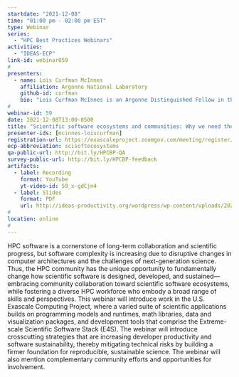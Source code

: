 ```yaml
---
startdate: "2021-12-08"
time: "01:00 pm - 02:00 pm EST"
type: Webinar
series:
  - "HPC Best Practices Webinars"
activities:
  - "IDEAS-ECP"
link-id: webinar059
#
presenters:
  - name: Lois Curfman McInnes
    affiliation: Argonne National Laboratory
    github-id: curfman
    bio: "Lois Curfman McInnes is an Argonne Distinguished Fellow in the Mathematics and Computer Science Division of Argonne National Laboratory. Her work focuses on high-performance computational science, with emphasis on scalable numerical libraries and community collaboration toward productive and sustainable software ecosystems. Lois serves as Deputy Director of Software Technology for the U.S. DOE Exascale Computing Project. She also co-leads the IDEAS scientific software productivity project, which focuses on improving software productivity and sustainability as a key aspect of advancing scientific productivity."
#
webinar-id: 59
date: 2021-12-08T13:00-0500
title: "Scientific software ecosystems and communities: Why we need them and how each of us can help them thrive"
presenter-ids: [mcinnes-loiscurfman]
registration-url: https://exascaleproject.zoomgov.com/meeting/register/vJIsduGgrD4vGWv5HMbTwlJodowqcpiEPBM
ecp-abbreviation: scisoftecosystems
qa-public-url: http://bit.ly/HPCBP-QA
survey-public-url: http://bit.ly/HPCBP-feedback
artifacts:
  - label: Recording
    format: YouTube
    yt-video-id: 59_x-gdCjn4
  - label: Slides
    format: PDF
    url: http://ideas-productivity.org/wordpress/wp-content/uploads/2021/12/hpcbp-059-scisoftecosystem.pdf
#
location: online
#
---
```

HPC software is a cornerstone of long-term collaboration and scientific progress, but software complexity is increasing due to disruptive changes in computer architectures and the challenges of next-generation science. Thus, the HPC community has the unique opportunity to fundamentally change how scientific software is designed, developed, and sustained—embracing community collaboration toward scientific software ecosystems, while fostering a diverse HPC workforce who embody a broad range of skills and perspectives. This webinar will introduce work in the U.S. Exascale Computing Project, where a varied suite of scientific applications builds on programming models and runtimes, math libraries, data and visualization packages, and development tools that comprise the Extreme-scale Scientific Software Stack (E4S). The webinar will introduce crosscutting strategies that are increasing developer productivity and software sustainability, thereby mitigating technical risks by building a firmer foundation for reproducible, sustainable science. The webinar will also mention complementary community efforts and opportunities for involvement.
